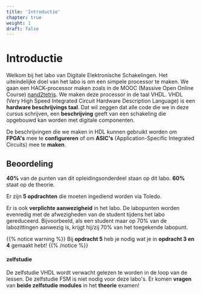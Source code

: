 ```yaml
---
title: 'Introductie'
chapter: true
weight: 1
draft: false
---
```


# Introductie

Welkom bij het labo van Digitale Elektronische Schakelingen. Het uiteindelijke doel van het labo is om een simpele processor te maken. We gaan een HACK-processor maken zoals in de MOOC (Massive Open Online Course) [nand2tetris](https://www.nand2tetris.org/). We maken deze processor in de taal VHDL. VHDL (Very High Speed Integrated Circuit Hardware Description Language) is een **hardware beschrijvings taal**. Dat wil zeggen dat alle code die we in deze cursus schrijven, een **beschrijving** geeft van een schakeling die opgebouwd kan worden met digitale componenten.

De beschrijvingen die we maken in HDL kunnen gebruikt worden om **FPGA's** mee te **configureren** of om **ASIC's** (Application-Specific Integrated Circuits) mee te **maken**.

## Beoordeling

**40%** van de punten van dit opleidingsonderdeel staan op dit labo. **60%** staat op de theorie.

Er zijn **5 opdrachten** die moeten ingediend worden via Toledo. 

Er is ook **verplichte aanwezigheid** in het labo. De labopunten worden evenredig met de afwezigheden van de student tijdens het labo gereduceerd. Bijvoorbeeld, als een student maar op 70% van de labozittingen aanwezig is, krijgt hij/zij 70% van het toegekende labopunt.

{{% notice warning %}}
Bij **opdracht 5** heb je nodig wat je in **opdracht 3 en 4** gemaakt hebt!
{{% /notice %}}

#### zelfstudie

De zelfstudie VHDL wordt verwacht gelezen te worden in de loop van de lessen. De zelfstudie FSM is niet nodig voor deze labo's.
Er komen **vragen** van **beide zelfstudie modules** in het **theorie** examen!


